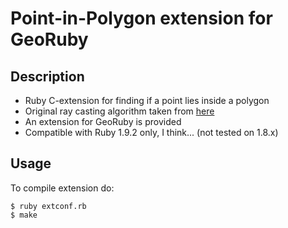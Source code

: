# Point-in-Polygon extension for GeoRuby

## Description

  * Ruby C-extension for finding if a point lies inside a polygon
  * Original ray casting algorithm taken from [here](http://www.visibone.com/inpoly/)
  * An extension for GeoRuby is provided
  * Compatible with Ruby 1.9.2 only, I think... (not tested on 1.8.x)

## Usage

To compile extension do:
 
    $ ruby extconf.rb
    $ make
